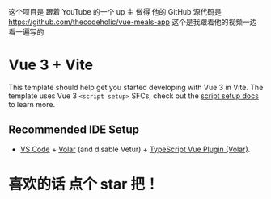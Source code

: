 这个项目是 跟着 YouTube 的一个 up 主 做得
他的 GitHub 源代码是 https://github.com/thecodeholic/vue-meals-app
这个是我跟着他的视频一边看一遍写的

# Vue 3 + Vite

This template should help get you started developing with Vue 3 in Vite. The template uses Vue 3 `<script setup>` SFCs, check out the [script setup docs](https://v3.vuejs.org/api/sfc-script-setup.html#sfc-script-setup) to learn more.

## Recommended IDE Setup

- [VS Code](https://code.visualstudio.com/) + [Volar](https://marketplace.visualstudio.com/items?itemName=Vue.volar) (and disable Vetur) + [TypeScript Vue Plugin (Volar)](https://marketplace.visualstudio.com/items?itemName=Vue.vscode-typescript-vue-plugin).

# 喜欢的话 点个 star 把！
